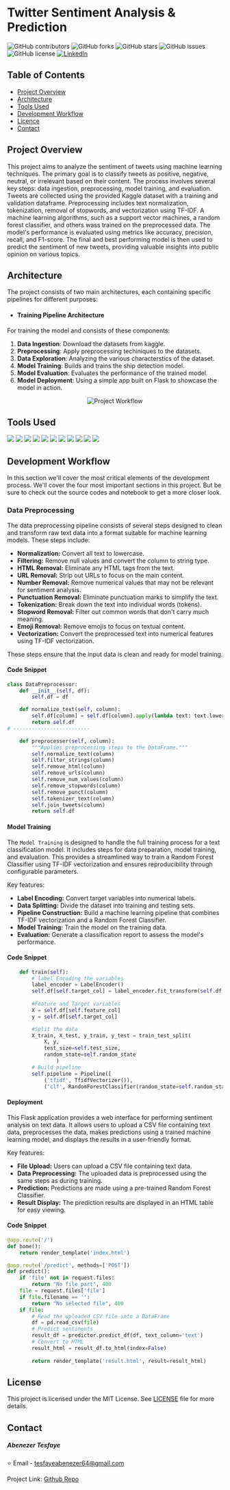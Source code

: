 # **Twitter Sentiment Analysis & Prediction**

![GitHub contributors](https://img.shields.io/github/contributors/abu14/Twitter-Sentiment-Analysis-Prediction)
![GitHub forks](https://img.shields.io/github/forks/abu14/Twitter-Sentiment-Analysis-Prediction?style=social)
![GitHub stars](https://img.shields.io/github/stars/abu14/Twitter-Sentiment-Analysis-Prediction?style=social)
![GitHub issues](https://img.shields.io/github/issues/abu14/Twitter-Sentiment-Analysis-Prediction)
![GitHub license](https://img.shields.io/github/license/abu14/Twitter-Sentiment-Analysis-Prediction)
[![LinkedIn](https://img.shields.io/badge/LinkedIn-Connect-blue)](https://www.linkedin.com/in/abenezer-tesfaye-191579214/)


<!-- Table of Contents -->
## Table of Contents
- [Project Overview](#project-overview)
- [Architecture](#architecture)
- [Tools Used](#tools-used)
- [Development Workflow](#development-workflow)
- [Licence](#license)
- [Contact](#contact)


<!-- ABOUT THE PROJECT -->
## Project Overview
This project aims to analyze the sentiment of tweets using machine learning techniques. The primary goal is to classify tweets as positive, negative, neutral, or irrelevant based on their content. The process involves several key steps: data ingestion, preprocessing, model training, and evaluation. Tweets are collected using the provided Kaggle dataset with a training and validation dataframe. Preprocessing includes text normalization, tokenization, removal of stopwords, and vectorization using TF-IDF. A machine learning algorithms, such as a support vector machines, a random forest classifier, and others wass trained on the preprocessed data. The model's performance is evaluated using metrics like accuracy, precision, recall, and F1-score. The final and best performing model is then used to predict the sentiment of new tweets, providing valuable insights into public opinion on various topics.

<!-- Architecture -->
## Architecture
The project consists of two main architectures, each containing specific pipelines for different purposes:

- #### Training Pipeline Architecture
For training the model and consists of these components:
1. **Data Ingestion**: Download the datasets from kaggle.
2. **Preprocessing**: Apply preprocessing techiniques to the datasets.
3. **Data Exploration**: Analyzing the various characterstics of the dataset.
4. **Model Training**: Builds and trains the ship detection model.
5. **Model Evaluation**: Evaluates the performance of the trained model.
6. **Model Deployment**: Using a simple app built on Flask to showcase the model in action. 
<p align="center">
  <img src="project_workflow.PNG" alt="Project Workflow">
</p>

<!-- Tools Uses -->

## Tools Used
<p>
<img src="https://img.shields.io/badge/-Python-3776AB?style=flat&logo=python&logoColor=white">
<img src="https://img.shields.io/badge/-FastAPI-009688?style=flat&logo=fastapi&logoColor=white">
<img src="https://img.shields.io/badge/-Flask-000000?style=flat&logo=flask&logoColor=white">
<img src="https://img.shields.io/badge/-scikit--learn-F7931E?style=flat&logo=scikit-learn&logoColor=white">
<img src="https://img.shields.io/badge/-NumPy-013243?style=flat&logo=numpy&logoColor=white">
<img src="https://img.shields.io/badge/-Pandas-150458?style=flat&logo=pandas&logoColor=white">
<img src="https://img.shields.io/badge/-Matplotlib-11557C?style=flat&logo=matplotlib&logoColor=white">
<img src="https://img.shields.io/badge/-Seaborn-3888E3?style=flat&logo=seaborn&logoColor=white">
<img src="https://img.shields.io/badge/-joblib-000000?style=flat&logo=joblib&logoColor=white">
<img src="https://img.shields.io/badge/-HTML-E34F26?style=flat&logo=html5&logoColor=white">
<img src="https://img.shields.io/badge/-NLTK-000000?style=flat&logo=nltk&logoColor=white">
</p>


<!-- Tools Uses -->

## **Development Workflow**

In this section we'll cover the most critical elements of the development process. We'll cover the four most imiportant sections in this project. But be sure to check out the source codes and notebook to get a more closer look.

### Data Preprocessing

The data preprocessing pipeline consists of several steps designed to clean and transform raw text data into a format suitable for machine learning models. These steps include:

- **Normalization:** Convert all text to lowercase.
- **Filtering:** Remove null values and convert the column to string type.
- **HTML Removal:** Eliminate any HTML tags from the text.
- **URL Removal:** Strip out URLs to focus on the main content.
- **Number Removal:** Remove numerical values that may not be relevant for sentiment analysis.
- **Punctuation Removal:** Eliminate punctuation marks to simplify the text.
- **Tokenization:** Break down the text into individual words (tokens).
- **Stopword Removal:** Filter out common words that don't carry much meaning.
- **Emoji Removal:** Remove emojis to focus on textual content.
- **Vectorization:** Convert the preprocessed text into numerical features using TF-IDF vectorization.

These steps ensure that the input data is clean and ready for model training.

#### Code Snippet
```python
class DataPreprocessor:
    def __init__(self, df):
        self.df = df

    def normalize_text(self, column):
        self.df[column] = self.df[column].apply(lambda text: text.lower())
        return self.df
# -------------------------

    def preprocesser(self, column):
        """Applies preprocessing steps to the DataFrame."""
        self.normalize_text(column)
        self.filter_strings(column)
        self.remove_html(column)
        self.remove_urls(column)
        self.remove_num_values(column)
        self.remove_stopwords(column)
        self.remove_punct(column)
        self.tokenizer_text(column)
        self.join_tweets(column)
        return self.df      
```

#### Model Training

The `Model Training` is designed to handle the full training process for a text classification model. It includes steps for data preparation, model training, and evaluation. This provides a streamlined way to train a Random Forest Classifier using TF-IDF vectorization and ensures reproducibility through configurable parameters.

Key features:

- **Label Encoding:** Convert target variables into numerical labels.
- **Data Splitting:** Divide the dataset into training and testing sets.
- **Pipeline Construction:** Build a machine learning pipeline that combines TF-IDF vectorization and a Random Forest Classifier.
- **Model Training:** Train the model on the training data.
- **Evaluation:** Generate a classification report to assess the model's performance.


#### Code Snippet
```python
    def train(self):
        # label Encoding the variables
        label_encoder = LabelEncoder()
        self.df[self.target_col] = label_encoder.fit_transform(self.df[self.target_col])
        
        #Feature and Target variables
        X = self.df[self.feature_col]
        y = self.df[self.target_col]

        #Split the data
        X_train, X_test, y_train, y_test = train_test_split(
            X, y, 
            test_size=self.test_size,
            random_state=self.random_state
                )     
        # Build pipeline
        self.pipeline = Pipeline([
            ('tfidf', TfidfVectorizer()),
            ('clf', RandomForestClassifier(random_state=self.random_state))])
```

#### Deployment

This Flask application provides a web interface for performing sentiment analysis on text data. It allows users to upload a CSV file containing text data, preprocesses the data, makes predictions using a trained machine learning model, and displays the results in a user-friendly format.

Key features:

- **File Upload:** Users can upload a CSV file containing text data.
- **Data Preprocessing:** The uploaded data is preprocessed using the same steps as during training.
- **Prediction:** Predictions are made using a pre-trained Random Forest Classifier.
- **Result Display:** The prediction results are displayed in an HTML table for easy viewing.



#### Code Snippet
```python
@app.route('/')
def home():
    return render_template('index.html')

@app.route('/predict', methods=['POST'])
def predict():
    if 'file' not in request.files:
        return "No file part", 400
    file = request.files['file']
    if file.filename == '':
        return "No selected file", 400
    if file:
        # Read the uploaded CSV file into a DataFrame
        df = pd.read_csv(file)
        # Predict sentiments
        result_df = predictor.predict_df(df, text_column='text')
        # Convert to HTML
        result_html = result_df.to_html(index=False)
        
        return render_template('result.html', result=result_html)

```

<!-- LICENSE -->
## **License**
This project is licensed under the MIT License. See [LICENSE](./LICENCE) file for more details.



<!-- CONTACT -->
## **Contact**

##### Abenezer Tesfaye

⭐️ Email - tesfayeabenezer64@gmail.com
 
Project Link: [Github Repo](https://github.com/abu14/Twitter-Sentiment-Analysis-Prediction)
